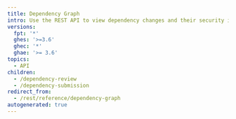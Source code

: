 ```yaml
---
title: Dependency Graph
intro: Use the REST API to view dependency changes and their security impact on your repository.
versions:
  fpt: '*'
  ghes: '>=3.6'
  ghec: '*'
  ghae: '>= 3.6'
topics:
  - API
children:
  - /dependency-review
  - /dependency-submission
redirect_from:
  - /rest/reference/dependency-graph
autogenerated: true
---
```




<!-- Content after this section is automatically generated -->
